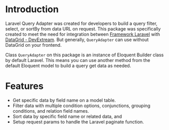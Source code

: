 # Introduction

Laravel Query Adapter was created for developers to build a query filter, select, or sortBy from data URL on request. This package was specifically created to meet the need for integration between [Framework Laravel](https://laravel.com)  with [DataGrid - DevExtream](https://js.devexpress.com/Overview/DataGrid/). But generally, `QueryAdapter` can use without DataGrid on your frontend. 

Class `QueryAdapter` on this package is an instance of Eloquent Builder class by default Laravel. This means you can use another method from the default Eloquent model to build a query get data as needed.
  
# Features
* Get specific data by field name on a model table.
* Filter data with multiple condition options, conjunctions, grouping conditions, and relation field names.
* Sort data by specific field name or related data, and
* Setup request params to handle the Laravel paginate function.

